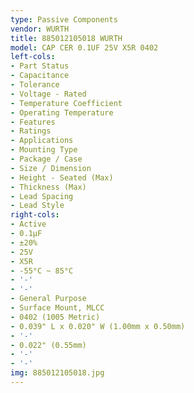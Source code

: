 ```yaml
---
type: Passive Components
vendor: WURTH
title: 885012105018 WURTH
model: CAP CER 0.1UF 25V X5R 0402
left-cols:
- Part Status
- Capacitance
- Tolerance
- Voltage - Rated
- Temperature Coefficient
- Operating Temperature
- Features
- Ratings
- Applications
- Mounting Type
- Package / Case
- Size / Dimension
- Height - Seated (Max)
- Thickness (Max)
- Lead Spacing
- Lead Style
right-cols:
- Active
- 0.1µF
- ±20%
- 25V
- X5R
- -55°C ~ 85°C
- '-'
- '-'
- General Purpose
- Surface Mount, MLCC
- 0402 (1005 Metric)
- 0.039" L x 0.020" W (1.00mm x 0.50mm)
- '-'
- 0.022" (0.55mm)
- '-'
- '-'
img: 885012105018.jpg
---
```

